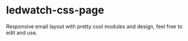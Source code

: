 # ledwatch-css-page
Responsive email layout with pretty cool modules and design, feel free to edit and use.
